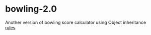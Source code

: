 # bowling-2.0

Another version of bowling score calculator using Object inheritance  
[rules](http://www.slideshare.net/kevinrutherford/ocp-kata-24027400)
